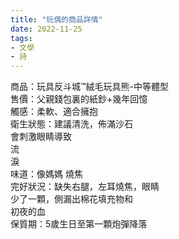 ```yaml
---
title: "玩偶的商品詳情"
date: 2022-11-25 
tags:
- 文學
- 詩
---
```

商品：玩具反斗城™絨毛玩具熊-中等體型   \
售價：父親錢包裏的紙鈔+幾年回憶   \
觸感：柔軟、適合擁抱   \
衛生狀態：建議清洗，佈滿沙石   \
                  會刺激眼睛導致   \
                  流   \
                  淚   \
味道：像媽媽  燒焦   \
完好狀況：缺失右腿，左耳燒焦，眼睛   \
                  少了一顆，側漏出棉花填充物和   \
                  初夜的血  \
保質期：5歲生日至第一顆炮彈降落